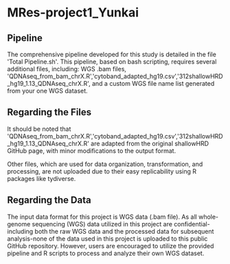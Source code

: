# MRes-project1_Yunkai

## Pipeline
The comprehensive pipeline developed for this study is detailed in the file 'Total Pipeline.sh'. This pipeline, based on bash scripting, requires several additional files, including: WGS .bam files, 'QDNAseq_from_bam_chrX.R','cytoband_adapted_hg19.csv','312shallowHRD_hg19_1.13_QDNAseq_chrX.R', and a custom WGS file name list generated from your one WGS dataset.

## Regarding the Files
It should be noted that 'QDNAseq_from_bam_chrX.R','cytoband_adapted_hg19.csv','312shallowHRD_hg19_1.13_QDNAseq_chrX.R' are adapted from the original shallowHRD GitHub page, with minor modifications to the output format.

Other files, which are used for data organization, transformation, and processing, are not uploaded due to their easy replicability using R packages like tydiverse.

## Regarding the Data
The input data format for this project is WGS data (.bam file). As all whole-genome sequencing (WGS) data utilized in this project are confidential-including both the raw WGS data and the processed data for subsequent analysis-none of the data used in this project is uploaded to this public GitHub repository. However, users are encouraged to utilize the provided pipeline and R scripts to process and analyze their own WGS dataset.

